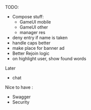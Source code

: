 TODO: 

- Compose stuff:
  - GameUI mobile
  - GameUI other
  - manager res
- deny entry if name is taken
- handle caps better
- make place for banner ad
- Better Rejoin logic
- on highlight user, show found words

Later
- chat


Nice to have :
- Swagger
- Security
